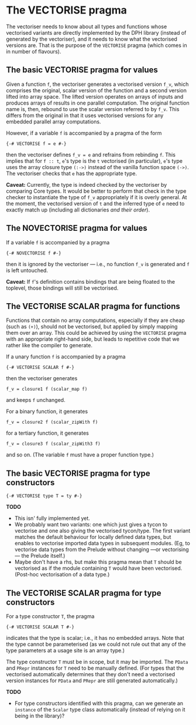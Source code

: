 # The VECTORISE pragma


The vectoriser needs to know about all types and functions whose vectorised variants are directly implemented by the DPH library (instead of generated by the vectoriser), and it needs to know what the vectorised versions are.  That is the purpose of the `VECTORISE` pragma (which comes in in number of flavours).

## The basic VECTORISE pragma for values


Given a function `f`, the vectoriser generates a vectorised version `f_v`, which comprises the original, scalar version of the function and a second version lifted into array space.  The lifted version operates on arrays of inputs and produces arrays of results in one parallel computation.  The original function name is, then, rebound to use the scalar version referred to by `f_v`.  This differs from the original in that it uses vectorised versions for any embedded parallel array computations.


However, if a variable `f` is accompanied by a pragma of the form

```wiki
{-# VECTORISE f = e #-}
```


then the vectoriser defines `f_v = e` and refrains from rebinding `f`.  This implies that for `f :: t`, `e`'s type is the `t` vectorised (in particular), `e`'s type uses the array closure type `(:->)` instead of the vanilla function space `(->)`.  The vectoriser checks that `e` has the appropriate type.

**Caveat:** Currently, the type is indeed checked by the vectoriser by comparing Core types.  It would be better to perform that check in the type checker to instantiate the type of `f_v` appropriately if it is overly general.  At the moment, the vectorised version of `t` and the inferred type of `e` need to exactly match up (including all dictionaries *and their order*).

## The NOVECTORISE pragma for values


If a variable `f` is accompanied by a pragma

```wiki
{-# NOVECTORISE f #-}
```


then it is ignored by the vectoriser — i.e., no function `f_v` is generated and `f` is left untouched.

**Caveat:** If `f`'s definition contains bindings that are being floated to the toplevel, those bindings will still be vectorised.

## The VECTORISE SCALAR pragma for functions


Functions that contain no array computations, especially if they are cheap (such as `(+)`), should not be vectorised, but applied by simply mapping them over an array.  This could be achieved by using the `VECTORISE` pragma with an appropriate right-hand side, but leads to repetitive code that we rather like the compiler to generate.


If a unary function `f` is accompanied by a pragma

```wiki
{-# VECTORISE SCALAR f #-}
```


then the vectoriser generates 

```wiki
f_v = closure1 f (scalar_map f)
```


and keeps `f` unchanged.


For a binary function, it generates

```wiki
f_v = closure2 f (scalar_zipWith f)
```


for a tertiary function, it generates

```wiki
f_v = closure3 f (scalar_zipWith3 f)
```


and so on.  (The variable `f` must have a proper function type.)

## The basic VECTORISE pragma for type constructors

```wiki
{-# VECTORISE type T = ty #-}
```

**TODO**

- This isn' fully implemented yet.
- We probably want two variants: one which just gives a tycon to vectorise and one also giving the vectorised tycon/type.  The first variant matches the default behaviour for locally defined data types, but enables to vectorise imported data types in subsequent modules.  (Eg, to vectorise data types from the Prelude without changing —or vectorising— the Prelude itself.)
- Maybe don't have a rhs, but make this pragma mean that `T` should be vectorised as if the module containing `T` would have been vectorised.  (Post-hoc vectorisation of a data type.)

## The VECTORISE SCALAR pragma for type constructors


For a type constructor `T`, the pragma

```wiki
{-# VECTORISE SCALAR T #-}
```


indicates that the type is scalar; i.e., it has no embedded arrays.  Note that the type cannot be parameterised (as we could not rule out that any of the type parameters at a usage site is an array type.)


The type constructor `T` must be in scope, but it may be imported.  The `PData` and `PRepr` instances for `T` need to be manually defined.  (For types that the vectorised automatically determines that they don't need a vectorised version instances for `PData` and `PRepr` are still generated automatically.)

**TODO**

- For type constructors identified with this pragma, can we generate an `instance` of the `Scalar` type class automatically (instead of relying on it being in the library)?
